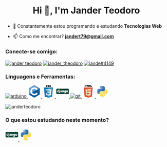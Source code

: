 <h1 align="center">Hi 🖖, I'm Jander Teodoro</h1>
<h3 align="center"></h3>

- 🌱 Constantemente estou programando e estudando **Tecnologias Web**

- 📫 Como me encontrar? **jandert79@gmail.com**

<h3 align="left">Conecte-se comigo:</h3>
<p align="left">
<a href="https://linkedin.com/in/jander teodoro" target="_blank"><img align="center" src="https://cdn.jsdelivr.net/npm/simple-icons@3.0.1/icons/linkedin.svg" alt="jander teodoro" height="30" width="40" /></a>
<a href="https://instagram.com/jander_theodoro" target="_blank"><img align="center" src="https://cdn.jsdelivr.net/npm/simple-icons@3.0.1/icons/instagram.svg" alt="jander_theodoro" height="30" width="40" /></a>
<a href="https://discord.gg/jande#4149" target="_blank"><img align="center" src="https://cdn.jsdelivr.net/npm/simple-icons@3.0.1/icons/discord.svg" alt="jande#4149" height="30" width="40" /></a>
</p>

<h3 align="left">Linguagens e Ferramentas:</h3>
<p align="left"> <a href="https://www.arduino.cc/" target="_blank"> <img src="https://cdn.worldvectorlogo.com/logos/arduino-1.svg" alt="arduino" width="40" height="40"/> </a> <a href="https://www.cprogramming.com/" target="_blank"> <img src="https://raw.githubusercontent.com/devicons/devicon/master/icons/c/c-original.svg" alt="c" width="40" height="40"/> </a> <a href="https://www.w3schools.com/css/" target="_blank"> <img src="https://raw.githubusercontent.com/devicons/devicon/master/icons/css3/css3-original-wordmark.svg" alt="css3" width="40" height="40"/> </a> <a href="https://www.djangoproject.com/" target="_blank"> <img src="https://raw.githubusercontent.com/devicons/devicon/master/icons/django/django-original.svg" alt="django" width="40" height="40"/> </a> <a href="https://git-scm.com/" target="_blank"> <img src="https://www.vectorlogo.zone/logos/git-scm/git-scm-icon.svg" alt="git" width="40" height="40"/> </a> <a href="https://www.w3.org/html/" target="_blank"> <img src="https://raw.githubusercontent.com/devicons/devicon/master/icons/html5/html5-original-wordmark.svg" alt="html5" width="40" height="40"/> </a> <a href="https://www.python.org" target="_blank"> <img src="https://raw.githubusercontent.com/devicons/devicon/master/icons/python/python-original.svg" alt="python" width="40" height="40"/> </a> </p>

<p><img align="center" src="https://github-readme-stats.vercel.app/api/top-langs?username=janderteodoro&show_icons=true&locale=en&layout=compact" alt="janderteodoro" /></p>

<h3>O que estou estudando neste momento?</h3>
<a href="https://www.djangoproject.com/" target="_blank"> <img src="https://raw.githubusercontent.com/devicons/devicon/master/icons/django/django-original.svg" alt="django" width="40" height="40"/> </a><a href="https://www.python.org" target="_blank"> <img src="https://raw.githubusercontent.com/devicons/devicon/master/icons/python/python-original.svg" alt="python" width="40" height="40"/> </a>
